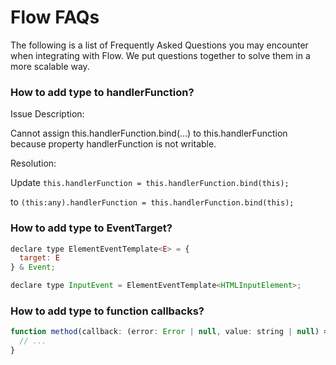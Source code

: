 # Flow FAQs

The following is a list of Frequently Asked Questions you may encounter when integrating with Flow. We put questions together to solve them in a more scalable way.

### How to add type to handlerFunction?

Issue Description:

Cannot assign this.handlerFunction.bind(...) to this.handlerFunction because property handlerFunction is not writable.

Resolution:

Update `this.handlerFunction = this.handlerFunction.bind(this);`

to `(this:any).handlerFunction = this.handlerFunction.bind(this);`

### How to add type to EventTarget?

```javascript
declare type ElementEventTemplate<E> = {
  target: E
} & Event;

declare type InputEvent = ElementEventTemplate<HTMLInputElement>;
```

### How to add type to function callbacks?

```javascript
function method(callback: (error: Error | null, value: string | null) => void) {
  // ...
}
```
